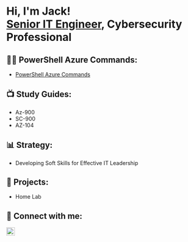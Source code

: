 <h1>Hi, I'm Jack! <br/><a href="https://www.linkedin.com/in/jack-milburn/">Senior IT Engineer</a>, Cybersecurity Professional</h1>

<h2>👨‍💻 PowerShell Azure Commands:</h2>

- [PowerShell Azure Commands](https://github.com/Nanobyte1991/PowerShell-Azure-Commands)

<h2>📺 Study Guides:</h2>

- Az-900
- SC-900
- AZ-104

<h2>📊 Strategy:</h2>

- Developing Soft Skills for Effective IT Leadership

<h2>🔧 Projects:</h2>

- Home Lab

<h2> 🤳 Connect with me:</h2>

[<img align="left" alt="Jack | LinkedIn" width="22px" src="https://cdn.jsdelivr.net/npm/simple-icons@v3/icons/linkedin.svg" />][linkedin]

[linkedin]: https://www.linkedin.com/in/jack-milburn/
